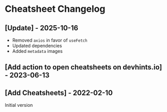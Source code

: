 # Cheatsheet Changelog

## [Update] - 2025-10-16

- Removed `axios` in favor of `useFetch`
- Updated dependencies
- Added `metadata` images

## [Add action to open cheatsheets on devhints.io] - 2023-06-13

## [Add Cheatsheets] - 2022-02-10
Initial version
